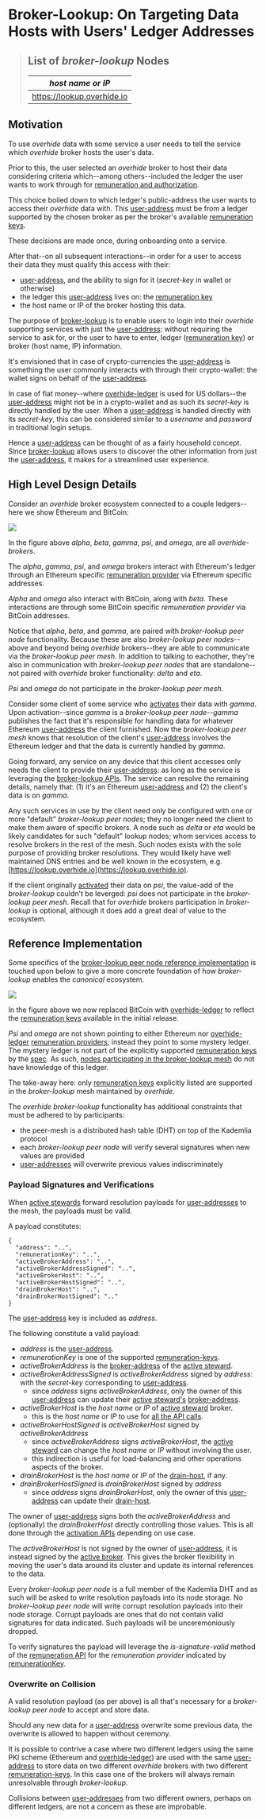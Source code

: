 # Broker-Lookup:  On Targeting Data Hosts with Users' Ledger Addresses

> ## List of *broker-lookup* Nodes
>
> | *host name or IP* | 
> | --- | 
> | https://lookup.overhide.io | 

## Motivation

To use *overhide* data with some service a user needs to tell the service which *overhide* broker hosts the user's data.

Prior to this, the user selected an *overhide* broker to host their data considering criteria which--among others--included the ledger the user wants to work through for [remuneration and authorization](remuneration-api.md).

This choice boiled down to which ledger's public-address the user wants to access their *overhide* data with.  This [user-address](glossary.html#user-address) must be from a ledger supported by the chosen broker as per the broker's available [remuneration keys](broker.html#operation--capabilities-remuneration-providers-get).  

These decisions are made once, during onboarding onto a service.

After that--on all subsequent interactions--in order for a user to access their data they must qualify this access with their:

* [user-address](glossary.html#user-address), and the ability to sign for it (*secret-key* in wallet or otherwise)
* the ledger this [user-address](glossary.html#user-address) lives on: the [remuneration key](broker.html#/definitions/RemunerationKey)
* the host name or IP of the broker hosting this data.

The purpose of [broker-lookup](broker.html#tag-broker-lookup) is to enable users to login into their *overhide* supporting services with just the [user-address](glossary.html#user-address): without requiring the service to ask for, or the user to have to enter, ledger ([remuneration key](broker.html#/definitions/RemunerationKey)) or broker (host name, IP) information.

It's envisioned that in case of crypto-currencies the [user-address](glossary.html#user-address) is something the user commonly interacts with through their crypto-wallet: the wallet signs on behalf of the [user-address](glossary.html#user-address).  

In case of fiat money--where [overhide-ledger](https://ohledger.com) is used for US dollars--the [user-address](glossary.html#user-address) might not be in a crypto-wallet and as such its *secret-key* is directly handled by the user.  When a [user-address](glossary.html#user-address) is handled directly with its *secret-key*, this can be considered similar to a *username* and *password* in traditional login setups.

Hence a [user-address](glossary.html#user-address) can be thought of as a fairly household concept.  Since [broker-lookup](broker.html#tag-broker-lookup) allows users to discover the other information from just the [user-address](glossary.html#user-address), it makes for a streamlined user experience.

## High Level Design Details

Consider an *overhide* broker ecosystem connected to a couple ledgers--here we show Ethereum and BitCoin:

![](images/peer-mesh.svg)

In the figure above *alpha*, *beta*, *gamma*, *psi*, and *omega*, are all *overhide-brokers*.

The *alpha*, *gamma*, *psi*, and *omega* brokers interact with Ethereum's ledger through an Ethereum specific [remuneration provider](remuneration-api.md) via Ethereum specific addresses.

*Alpha* and *omega* also interact with BitCoin, along with *beta*.  These interactions are through some BitCoin specific *remuneration provider* via BitCoin addresses.

Notice that *alpha*, *beta*, and *gamma*, are paired with *broker-lookup peer node* functionality.  Because these are also *broker-lookup peer nodes*--above and beyond being *overhide* brokers--they are able to communicate via the *broker-lookup peer mesh*.  In addition to talking to eachother, they're also in communication with *broker-lookup peer nodes* that are standalone--not paired with *overhide* broker functionality:  *delta* and *eta*.

*Psi* and *omega* do not participate in the *broker-lookup peer mesh*.

Consider some client of some service who [activates](broker.html#tag-data-stewardship) their data with *gamma*.  Upon activation--since *gamma* is a *broker-lookup peer node*--*gamma* publishes the fact that it's responsible for handling data for whatever Ethereum [user-address](glossary.html#user-address) the client furnished.  Now the *broker-lookup peer mesh* knows that resolution of the client's [user-address](glossary.html#user-address) involves the Ethereum ledger and that the data is currently handled by *gamma*.  

Going forward, any service on any device that this client accesses only needs the client to provide their [user-address](glossary.html#user-address):  as long as the service is leveraging the [broker-lookup APIs](broker.html#tag-broker-lookup).  The service can resolve the remaining details, namely that: (1) it's an Ethereum [user-address](glossary.html#user-address) and (2) the client's data is on *gamma*.

Any such services in use by the client need only be configured with one or more "default" *broker-lookup peer nodes*; they no longer need the client to make them aware of specific brokers.  A node such as *delta* or *eta* would be likely candidates for such "default" lookup nodes; whom services access to resolve brokers in the rest of the mesh.  Such nodes exists with the sole purpose of providing broker resolutions.  They would likely have well maintained DNS entries and be well known in the ecosystem, e.g. [https://lookup.overhide.io](https://lookup.overhide.io).

If the client originally [activated](broker.html#tag-data-stewardship) their data on *psi*, the value-add of the *broker-lookup* couldn't be leverged:  *psi* does not participate in the *broker-lookup peer mesh*.  Recall that for *overhide* brokers participation in *broker-lookup* is optional, although it does add a great deal of value to the ecosystem.

## Reference Implementation

Some specifics of the [broker-lookup peer node reference implementation](https://github.com/overhide/overhide-lookup) is touched upon below to give a more concrete foundation of how *broker-lookup* enables the *canonical* ecosystem.

![](images/peer-mesh-detail.svg)

In the figure above we now replaced BitCoin with [overhide-ledger](https://ohledger.com) to reflect the [remuneration keys](broker.html#/definitions/RemunerationKey) available in the initial release.  

*Psi* and *omega* are not shown pointing to either Ethereum nor [overhide-ledger](https://ohledger.com) [remuneration providers](remuneration-api.md); instead they point to some mystery ledger.  The mystery ledger is not part of the explicitly supported [remuneration keys](broker.html#/definitions/RemunerationKey) by the [spec](broker.html#/definitions/RemunerationKey).  As such, [nodes participating in the broker-lookup mesh](https://github.com/overhide/overhide-lookup) do not have knowledge of this ledger.

The take-away here:  only [remuneration keys](broker.html#/definitions/RemunerationKey) explicitly listed are supported in the *broker-lookup* mesh maintained by *overhide*.

The *overhide* *broker-lookup* functionality has additional constraints that must be adhered to by participants:

* the peer-mesh is a distributed hash table (DHT) on top of the Kademlia protocol
* each *broker-lookup peer node* will verify several signatures when new values are provided
* [user-addresses](glossary.html#user-address) will overwrite previous values indiscriminately 

### Payload Signatures and Verifications

When [active stewards](broker.html#tag-data-stewardship) forward resolution payloads for [user-addresses](glossary.html#user-address) to the mesh, the payloads must be valid.

A payload constitutes:

```
{
  "address": "..",      
  "remunerationKey": "..",
  "activeBrokerAddress": "..",       
  "activeBrokerAddressSigned": "..", 
  "activeBrokerHost": "..",
  "activeBrokerHostSigned": "..",    
  "drainBrokerHost": "..",
  "drainBrokerHostSigned": ".."      
}
```

The [user-address](glossary.html#user-address) key is included as *address*.

The following constitute a valid payload:

* *address* is the [user-address](glossary.html#user-address).
* *remunerationKey* is one of the supported [remuneration-keys](broker.html#/definitions/RemunerationKey).
* *activeBrokerAddress* is the [broker-address](glossary.html#broker-address) of the [active steward](glossary.html#data-steward).
* *activeBrokerAddressSigned* is *activeBrokerAddress* signed by *address*: with the *secret-key* corresponding to [user-address](glossary.html#user-address).
    * since *address* signs *activeBrokerAddress*, only the owner of this [user-address](glossary.html#user-address) can update their [active steward's](glossary.html#data-steward) [broker-address](glossary.html#broker-address).
* *activeBrokerHost* is the *host name* or *IP* of [active steward](glossary.html#data-steward) broker.
    * this is the *host name* or *IP* to use for [all the API calls](broker.html).
* *activeBrokerHostSigned* is *activeBrokerHost* signed by *activeBrokerAddress*
    * since *activeBrokerAddress* signs *activeBrokerHost*, the [active steward](glossary.html#data-steward) can change the *host name* or *IP* without involving the user.
    * this indirection is useful for load-balancing and other operations aspects of the broker.
* *drainBrokerHost* is the *host name* or *IP* of the [drain-host](glossary.html#drain-host), if any.
* *drainBrokerHostSigned* is *drainBrokerHost* signed by *address*
    * since *address* signs *drainBrokerHost*, only the owner of this [user-address](glossary.html#user-address) can update their [drain-host](glossary.html#drain-host).

The owner of [user-address](glossary.html#user-address) signs both the *activeBrokerAddress* and (optionally) the *drainBrokerHost* directly controlling those values.  This is all done through the [activation APIs](broker.html#tag-data-stewardship) depending on use case.

The *activeBrokerHost* is not signed by the owner of [user-address](glossary.html#user-address), it is instead signed by the [active broker](broker.html#tag-data-stewardship).  This gives the broker flexibility in moving the user's data around its cluster and update its internal references to the data.

Every *broker-lookup peer node* is a full member of the Kademlia DHT and as such will be asked to write resolution payloads into its node storage.  No *broker-lookup peer node* will write corrupt resolution payloads into their node storage.  Corrupt payloads are ones that do not contain valid signatures for data indicated.  Such payloads will be unceremoniously dropped.

To verify signatures the payload will leverage the *is-signature-valid* method of the [remuneration API](remuneration-api.md) for the *remuneration provider* indicated by [remunerationKey](broker.html#/definitions/RemunerationKey).

### Overwrite on Collision

A valid resolution payload (as per above) is all that's necessary for a *broker-lookup peer node* to accept and store data.

Should any new data for a [user-address](glossary.html#user-address) overwrite some previous data, the overwrite is allowed to happen without ceremony.

It is possible to contrive a case where two different ledgers using the same PKI scheme (Ethereum and [overhide-ledger](https://ohledger.com)) are used with the same [user-address](glossary.html#user-address) to store data on two different *overhide* brokers with two different [remuneration-keys](broker.html#/definitions/RemunerationKey).  In this case one of the brokers will always remain unresolvable through *broker-lookup*.  

Collisions between [user-addresses](glossary.html#user-address) from two different owners, perhaps on different ledgers, are not a concern as these are improbable.
